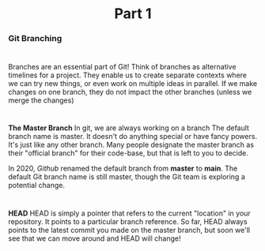 <h1 align="center">Part 1</h1>

<h3>Git Branching</h3>

#

Branches are an essential part of Git!
Think of branches as alternative timelines for a project.
They enable us to create separate contexts where we can try new things, or even work on multiple ideas in parallel.
If we make changes on one branch, they do not impact the other branches (unless we merge the changes)

#

**The Master Branch**
In git, we are always working on a branch The default branch name is master. It doesn't do anything special or have fancy powers.  It's just like any other branch.
Many people designate the master branch as their "official branch" for their code-base, but that is left to you to decide.

In 2020, *Github* renamed the default branch from **master** to **main**. The default Git branch name is still master, though the Git team is exploring a potential change.

#

**HEAD**
HEAD is simply a pointer that refers to the current "location" in your repository.  It points to a particular branch reference.
So far, HEAD always points to the latest commit you made on the master branch, but soon we'll see that we can move around and HEAD will change!

